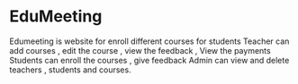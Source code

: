 # EduMeeting

Edumeeting is website for enroll different courses for students
Teacher can add courses , edit the course , view the feedback , View the payments 
Students can enroll the courses , give feedback 
Admin can view and delete teachers , students and courses.
